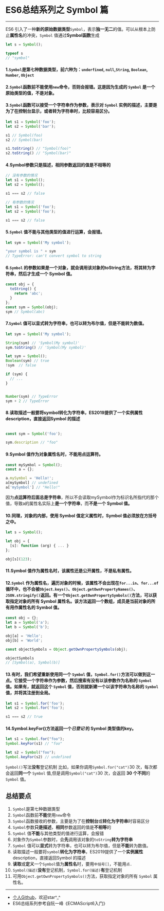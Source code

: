
# ES6总结系列之 Symbol 篇
---
ES6 引入了一种**新的原始数据类型**`Symbol`，表示**独一无二**的值。可以从根本上防止**属性名**的冲突，`Symbol` 值通过**Symbol函数**生成

```javascript
let s = Symbol();

typeof s
// "symbol"
```
#### 1.`Symbol`是第七种数据类型，前六种为：`underfined`, `null`,`String`, `Boolean`, `Number`,  `Object`


#### 2.`Symbol`函数前不能使用`new`命令，否则会报错。这是因为生成的 `Symbol` 是一个原始类型的值，不是对象。


#### 3.`Symbol`函数可以接受一个字符串作为参数，表示对 `Symbol` 实例的描述，主要是为了在控制台显示，或者转为字符串时，比较容易区分。
```javascript
let s1 = Symbol('foo');
let s2 = Symbol('bar');

s1 // Symbol(foo)
s2 // Symbol(bar)

s1.toString() // "Symbol(foo)"
s2.toString() // "Symbol(bar)"
```


#### 4.Symbol参数只是描述，相同参数返回的值是不相等的
```javascript
// 没有参数的情况
let s1 = Symbol();
let s2 = Symbol();

s1 === s2 // false

// 有参数的情况
let s1 = Symbol('foo');
let s2 = Symbol('foo');

s1 === s2 // false
```


#### 5.`Symbol` 值不能与其他类型的值进行运算，会报错。
```javascript
let sym = Symbol('My symbol');

"your symbol is " + sym
// TypeError: can't convert symbol to string
```


#### 6.`Symbol` 的参数如果是一个对象，就会调用该对象的toString方法，将其转为字符串，然后才生成一个 Symbol 值。


```javascript
const obj = {
  toString() {
    return 'abc';
  }
};
const sym = Symbol(obj);
sym // Symbol(abc)
```


#### 7.`Symbol` 值可以显式转为字符串，也可以转为布尔值，但是不能转为数值。
```javascript
let sym = Symbol('My symbol');

String(sym) // 'Symbol(My symbol)'
sym.toString() // 'Symbol(My symbol)'
```
```javascript
let sym = Symbol();
Boolean(sym) // true
!sym  // false

if (sym) {
  // ...
}
```
```javascript

Number(sym) // TypeError
sym + 2 // TypeError
```


#### 8.读取描述一般要将symbol转化为字符串，ES2019提供了一个实例属性description，直接返回Symbol 的描述

```javascript

const sym = Symbol('foo');

sym.description // "foo"
```


#### 9.Symbol 值作为对象属性名时，不能用点运算符。
```javascript
const mySymbol = Symbol();
const a = {};

a.mySymbol = 'Hello!';
a[mySymbol] // undefined
a['mySymbol'] // "Hello!"
```
因为**点运算符后面总是字符串**，所以不会读取mySymbol作为标识名所指代的那个值，导致a的属性名实际上**是一个字符串**，而**不是一个 Symbol 值。**


#### 10.同理，对象的内部，使用 Symbol 值定义属性时，Symbol 值必须放在方括号之中。
```javascript
let s = Symbol();

let obj = {
  [s]: function (arg) { ... }
};

obj[s](123);
```


#### 11.Symbol 值作为属性名时，该属性还是公开属性，不是私有属性。


#### 12.`Symbol` 作为属性名，遍历对象的时候，该属性不会出现在`for...in`、`for...of`循环中，也不会被`Object.keys()`、`Object.getOwnPropertyNames()`、`JSON.stringify()`返回。有一个`Object.getOwnPropertySymbols()`方法，可以获取指定对象的所有 Symbol 属性名。该方法返回一个数组，成员是当前对象的所有用作属性名的 Symbol 值。
```javascript
const obj = {};
let a = Symbol('a');
let b = Symbol('b');

obj[a] = 'Hello';
obj[b] = 'World';

const objectSymbols = Object.getOwnPropertySymbols(obj);

objectSymbols
// [Symbol(a), Symbol(b)]
```


#### 13.有时，我们希望重新使用同一个 ``Symbol`` 值，`Symbol.for()`方法可以做到这一点。它接受一个字符串作为参数，然后搜索有没有以该参数作为名称的 `Symbol` 值。如果有，就返回这个 `Symbol` 值，否则就新建一个以该字符串为名称的 `Symbol` 值，并将其注册到全局。

```javascript
let s1 = Symbol.for('foo');
let s2 = Symbol.for('foo');

s1 === s2 // true
```

#### 14.Symbol.keyFor()方法返回一个*已登记* 的 Symbol 类型值的key。
```javascript
let s1 = Symbol.for("foo");
Symbol.keyFor(s1) // "foo"

let s2 = Symbol("foo");
Symbol.keyFor(s2) // undefined
```
`Symbol()`写法**没有**登记机制
比如，如果你调用`Symbol.for("cat")`30 次，每次都会返回**同一个** `Symbol` 值,但是调用`Symbol("cat")`30 次，会返回 **30 个不同**的 `Symbol` 值。


## 总结要点
1. `Symbol`是第七种数据类型
2. `Symbol`函数前**不能**使用`new`命令
3. `Symbol`函数接收的参数，主要是为了在**控制台**或**转化为字符串**时容易区分
4. `Symbol`参数**只是描述**，**相同**参数返回的值是**不相等**的
5. `Symbol` 值**不能**与其他类型的值进行运算，会报错
6. 对象作为`Symbol`参数时，会**先**调用该对象的`toString`**转为字符串**
7. `Symbol` 值可以**显式**转为字符串，也可以转为布尔值，但是**不能**转为数值。
8. 读取描述一般要将`symbol`**转化为字符串**，ES2019提供了一个**实例属性**description，直接返回Symbol 的描述
9. **读取**或**定义**一个`Symbol`值为**属性名**时，要用`中括号[]`，不能用`点.`
10. `Symbol(描述)`**没有**登记机制，`Symbol.for(描述)`**有**登记机制 
11. 可用`Object.getOwnPropertySymbols()`方法，获取指定对象的所有 `Symbol` 属性名。

___
- [个人Github]("https://github.com/YoursJoker" "欢迎stars")，欢迎star\^_^
- ES6总结系列参考自阮一峰《ECMAScript6入门》

